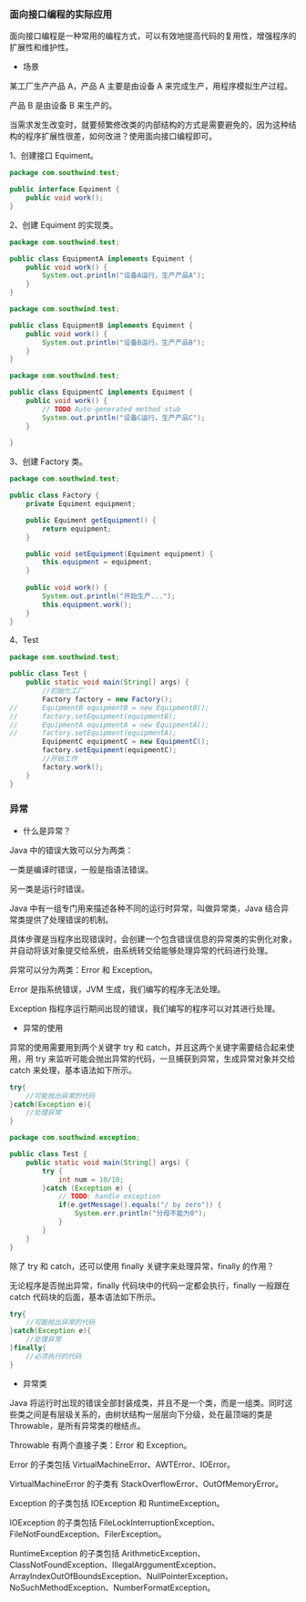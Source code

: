 ### 面向接口编程的实际应用

面向接口编程是一种常用的编程方式，可以有效地提高代码的复用性，增强程序的扩展性和维护性。

- 场景

某工厂生产产品 A，产品 A 主要是由设备 A 来完成生产，用程序模拟生产过程。

产品 B 是由设备 B 来生产的。

当需求发生改变时，就要频繁修改类的内部结构的方式是需要避免的，因为这种结构的程序扩展性很差，如何改进？使用面向接口编程即可。

1、创建接口 Equiment。

```java
package com.southwind.test;

public interface Equiment {
	public void work();
}
```

2、创建 Equiment 的实现类。

```java
package com.southwind.test;

public class EquipmentA implements Equiment {
	public void work() {
		System.out.println("设备A运行，生产产品A");
	}
}

package com.southwind.test;

public class EquipmentB implements Equiment {
	public void work() {
		System.out.println("设备B运行，生产产品B");
	}
}

package com.southwind.test;

public class EquipmentC implements Equiment {
	public void work() {
		// TODO Auto-generated method stub
		System.out.println("设备C运行，生产产品C");
	}
	
}
```

3、创建 Factory 类。

```java
package com.southwind.test;

public class Factory {
	private Equiment equipment;

	public Equiment getEquipment() {
		return equipment;
	}

	public void setEquipment(Equiment equipment) {
		this.equipment = equipment;
	}
	
	public void work() {
		System.out.println("开始生产...");
		this.equipment.work();
	}
}
```

4、Test

```java
package com.southwind.test;

public class Test {
	public static void main(String[] args) {
		//初始化工厂
		Factory factory = new Factory();
//		EquipmentB equipmentB = new EquipmentB();
//		factory.setEquipment(equipmentB);
//		EquipmentA equipmentA = new EquipmentA();
//		factory.setEquipment(equipmentA);
		EquipmentC equipmentC = new EquipmentC();
		factory.setEquipment(equipmentC);
		//开始工作
		factory.work();
	}
}
```



### 异常

- 什么是异常？

Java 中的错误大致可以分为两类：

一类是编译时错误，一般是指语法错误。

另一类是运行时错误。

Java 中有一组专门用来描述各种不同的运行时异常，叫做异常类，Java 结合异常类提供了处理错误的机制。

具体步骤是当程序出现错误时，会创建一个包含错误信息的异常类的实例化对象，并自动将该对象提交给系统，由系统转交给能够处理异常的代码进行处理。

异常可以分为两类：Error 和 Exception。

Error 是指系统错误，JVM 生成，我们编写的程序无法处理。

Exception 指程序运行期间出现的错误，我们编写的程序可以对其进行处理。

- 异常的使用

异常的使用需要用到两个关键字 try 和 catch，并且这两个关键字需要结合起来使用，用 try 来监听可能会抛出异常的代码，一旦捕获到异常，生成异常对象并交给 catch 来处理，基本语法如下所示。

```java
try{
	//可能抛出异常的代码
}catch(Exception e){
	//处理异常
}
```

```java
package com.southwind.exception;

public class Test {
	public static void main(String[] args) {
		try {
			int num = 10/10;
		}catch (Exception e) {
			// TODO: handle exception
			if(e.getMessage().equals("/ by zero")) {
				System.err.println("分母不能为0");
			}
		}
	}
}
```

除了 try 和 catch，还可以使用 finally 关键字来处理异常，finally 的作用？

无论程序是否抛出异常，finally 代码块中的代码一定都会执行，finally 一般跟在 catch 代码块的后面，基本语法如下所示。

```java
try{
	//可能抛出异常的代码
}catch(Exception e){
	//处理异常
}finally{
	//必须执行的代码
}
```

- 异常类

Java 将运行时出现的错误全部封装成类，并且不是一个类，而是一组类。同时这些类之间是有层级关系的，由树状结构一层层向下分级，处在最顶端的类是 Throwable，是所有异常类的根结点。

Throwable 有两个直接子类：Error 和 Exception。

Error 的子类包括 VirtualMachineError、AWTError、IOError。

VirtualMachineError 的子类有 StackOverflowError、OutOfMemoryError。

Exception 的子类包括 IOException 和 RuntimeException。

IOException 的子类包括 FileLockInterruptionException、FileNotFoundException、FilerException。

RuntimeException 的子类包括 ArithmeticException、ClassNotFoundException、IllegalArggumentException、ArrayIndexOutOfBoundsException、NullPointerException、NoSuchMethodException、NumberFormatException。


